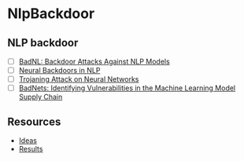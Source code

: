 # NlpBackdoor
## NLP backdoor

- [ ] [BadNL: Backdoor Attacks Against NLP Models](https://arxiv.org/abs/2006.01043)
- [ ] [Neural Backdoors in NLP](https://web.stanford.edu/class/archive/cs/cs224n/cs224n.1194/reports/custom/15720965.pdf)
- [ ] [Trojaning Attack on Neural Networks](https://docs.lib.purdue.edu/cgi/viewcontent.cgi?article=2782&context=cstech)
- [ ] [BadNets: Identifying Vulnerabilities in the Machine Learning Model Supply Chain](https://arxiv.org/pdf/1708.06733.pdf)

## Resources
* [Ideas](https://docs.google.com/document/d/1T_rVLQoxyu_pYh1KTWMdl7kncOpD08_JDeyaK-S00ZI/edit?ts=5f0f8923)
* [Results](https://docs.google.com/document/d/1BVLIQ95EL4jRi1peYpV7LDr5mwu9xz2dtyaTYPYxfwc/edit)
